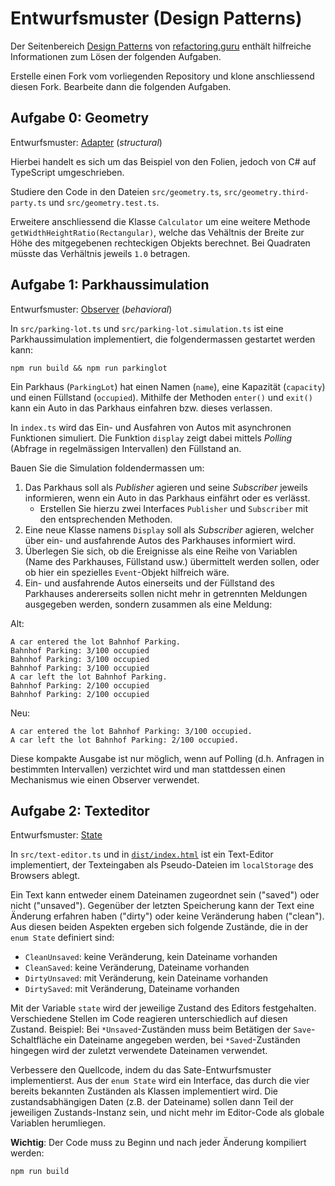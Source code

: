 # Entwurfsmuster (Design Patterns)

Der Seitenbereich [Design Patterns](https://refactoring.guru/design-patterns) von [refactoring.guru](https://refactoring.guru/) enthält hilfreiche Informationen zum Lösen der folgenden Aufgaben.

Erstelle einen Fork vom vorliegenden Repository und klone anschliessend diesen Fork. Bearbeite dann die folgenden Aufgaben.

## Aufgabe 0: Geometry

Entwurfsmuster: [Adapter](https://refactoring.guru/design-patterns/adapter) (_structural_)

Hierbei handelt es sich um das Beispiel von den Folien, jedoch von C# auf TypeScript umgeschrieben.

Studiere den Code in den Dateien `src/geometry.ts`, `src/geometry.third-party.ts` und `src/geometry.test.ts`.

Erweitere anschliessend die Klasse `Calculator` um eine weitere Methode `getWidthHeightRatio(Rectangular)`, welche das Vehältnis der Breite zur Höhe des mitgegebenen rechteckigen Objekts berechnet. Bei Quadraten müsste das Verhältnis jeweils `1.0` betragen.

## Aufgabe 1: Parkhaussimulation

Entwurfsmuster: [Observer](https://refactoring.guru/design-patterns/observer) (_behavioral_)

In `src/parking-lot.ts` und `src/parking-lot.simulation.ts` ist eine Parkhaussimulation implementiert, die folgendermassen gestartet werden kann:

    npm run build && npm run parkinglot

Ein Parkhaus (`ParkingLot`) hat einen Namen (`name`), eine Kapazität (`capacity`) und einen Füllstand (`occupied`). Mithilfe der Methoden `enter()` und `exit()` kann ein Auto in das Parkhaus einfahren bzw. dieses verlassen.

In `index.ts` wird das Ein- und Ausfahren von Autos mit asynchronen Funktionen simuliert. Die Funktion `display` zeigt dabei mittels _Polling_ (Abfrage in regelmässigen Intervallen) den Füllstand an.

Bauen Sie die Simulation foldendermassen um:

1. Das Parkhaus soll als _Publisher_ agieren und seine _Subscriber_ jeweils informieren, wenn ein Auto in das Parkhaus einfährt oder es verlässt.
   - Erstellen Sie hierzu zwei Interfaces `Publisher` und `Subscriber` mit den entsprechenden Methoden.
2. Eine neue Klasse namens `Display` soll als _Subscriber_ agieren, welcher über ein- und ausfahrende Autos des Parkhauses informiert wird.
3. Überlegen Sie sich, ob die Ereignisse als eine Reihe von Variablen (Name des Parkhauses, Füllstand usw.) übermittelt werden sollen, oder ob hier ein spezielles `Event`-Objekt hilfreich wäre.
4. Ein- und ausfahrende Autos einerseits und der Füllstand des Parkhauses andererseits sollen nicht mehr in getrennten Meldungen ausgegeben werden, sondern zusammen als eine Meldung:

Alt:

    A car entered the lot Bahnhof Parking.
    Bahnhof Parking: 3/100 occupied
    Bahnhof Parking: 3/100 occupied
    Bahnhof Parking: 3/100 occupied
    A car left the lot Bahnhof Parking.
    Bahnhof Parking: 2/100 occupied
    Bahnhof Parking: 2/100 occupied

Neu:

    A car entered the lot Bahnhof Parking: 3/100 occupied.
    A car left the lot Bahnhof Parking: 2/100 occupied.

Diese kompakte Ausgabe ist nur möglich, wenn auf Polling (d.h. Anfragen in
bestimmten Intervallen) verzichtet wird und man stattdessen einen Mechanismus
wie einen Observer verwendet.

## Aufgabe 2: Texteditor

Entwurfsmuster: [State](https://refactoring.guru/design-patterns/state)

In `src/text-editor.ts` und in [`dist/index.html`](dist/index.html) ist ein Text-Editor implementiert, der Texteingaben als Pseudo-Dateien im `localStorage` des Browsers ablegt.

Ein Text kann entweder einem Dateinamen zugeordnet sein ("saved") oder nicht ("unsaved"). Gegenüber der letzten Speicherung kann der Text eine Änderung erfahren haben ("dirty") oder keine Veränderung haben ("clean"). Aus diesen beiden Aspekten ergeben sich folgende Zustände, die in der `enum State` definiert sind:

- `CleanUnsaved`: keine Veränderung, kein Dateiname vorhanden
- `CleanSaved`: keine Veränderung, Dateiname vorhanden
- `DirtyUnsaved`: mit Veränderung, kein Dateiname vorhanden
- `DirtySaved`: mit Veränderung, Dateiname vorhanden

Mit der Variable `state` wird der jeweilige Zustand des Editors festgehalten. Verschiedene Stellen im Code reagieren unterschiedlich auf diesen Zustand. Beispiel: Bei `*Unsaved`-Zuständen muss beim Betätigen der `Save`-Schaltfläche ein Dateiname angegeben werden, bei `*Saved`-Zuständen hingegen wird der zuletzt verwendete Dateinamen verwendet.

Verbessere den Quellcode, indem du das Sate-Entwurfsmuster implementierst. Aus der `enum State` wird ein Interface, das durch die vier bereits bekannten Zuständen als Klassen implementiert wird. Die zustandsabhängigen Daten (z.B. der Dateiname) sollen dann Teil der jeweiligen Zustands-Instanz sein, und nicht mehr im Editor-Code als globale Variablen herumliegen.

**Wichtig**: Der Code muss zu Beginn und nach jeder Änderung kompiliert werden:

    npm run build
